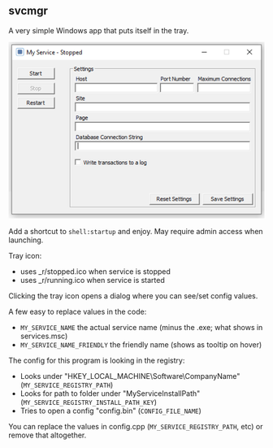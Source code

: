## svcmgr
A very simple Windows app that puts itself in the tray.

![Example interface](/i/ui.png?raw=true "Example interface")

Add a shortcut to `shell:startup` and enjoy. May require admin access when launching.

Tray icon:
- uses _r/stopped.ico when service is stopped
- uses _r/running.ico when service is started

Clicking the tray icon opens a dialog where you can see/set config values.

A few easy to replace values in the code:
- `MY_SERVICE_NAME` the actual service name (minus the .exe; what shows in services.msc)
- `MY_SERVICE_NAME_FRIENDLY` the friendly name (shows as tooltip on hover)

The config for this program is looking in the registry:
- Looks under "HKEY_LOCAL_MACHINE\Software\CompanyName" (`MY_SERVICE_REGISTRY_PATH`)
- Looks for path to folder under "MyServiceInstallPath" (`MY_SERVICE_REGISTRY_INSTALL_PATH_KEY`)
- Tries to open a config "config.bin" (`CONFIG_FILE_NAME`)

You can replace the values in config.cpp (`MY_SERVICE_REGISTRY_PATH`, etc) or remove that altogether.
